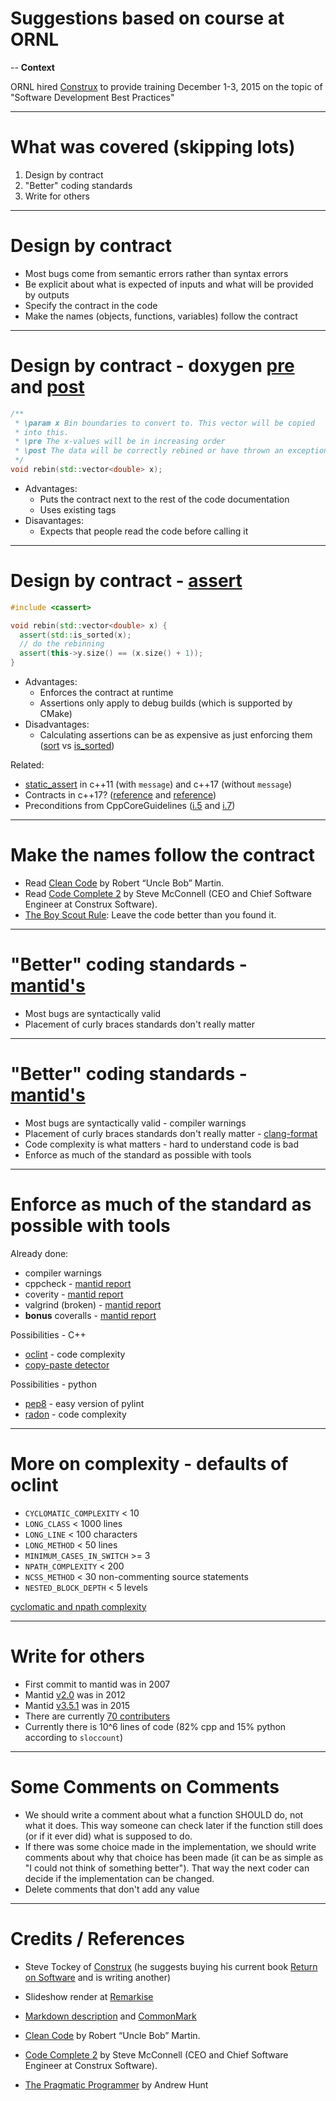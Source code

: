 # Suggestions based on course at ORNL

--
**Context**

ORNL hired [Construx](http://www.construx.com/) to provide training December 1-3, 2015 on the topic of "Software Development Best Practices"

---

# What was covered (skipping lots)

1. Design by contract
2. "Better" coding standards
3. Write for others

---

# Design by contract

* Most bugs come from semantic errors rather than syntax errors
* Be explicit about what is expected of inputs and what will be provided by outputs
* Specify the contract in the code
* Make the names (objects, functions, variables) follow the contract

---

# Design by contract - doxygen [pre](http://www.stack.nl/~dimitri/doxygen/manual/commands.html#cmdpre) and [post](http://www.stack.nl/~dimitri/doxygen/manual/commands.html#cmdpost)

```c++
/**
 * \param x Bin boundaries to convert to. This vector will be copied
 * into this.
 * \pre The x-values will be in increasing order
 * \post The data will be correctly rebined or have thrown an exception
 */
void rebin(std::vector<double> x);
```
* Advantages:
  * Puts the contract next to the rest of the code documentation
  * Uses existing tags
* Disavantages:
  * Expects that people read the code before calling it

---

# Design by contract - [assert](http://en.cppreference.com/w/cpp/error/assert)

```c++
#include <cassert>

void rebin(std::vector<double> x) {
  assert(std::is_sorted(x);
  // do the rebinning
  assert(this->y.size() == (x.size() + 1));
}
```
* Advantages:
  * Enforces the contract at runtime
  * Assertions only apply to debug builds (which is supported by CMake)
* Disadvantages:
  * Calculating assertions can be as expensive as just enforcing them ([sort](http://en.cppreference.com/w/cpp/algorithm/sort) vs [is_sorted](http://en.cppreference.com/w/cpp/algorithm/is_sorted))

Related:
* [static_assert](http://en.cppreference.com/w/cpp/language/static_assert) in c++11 (with `message`) and c++17 (without `message`)
* Contracts in c++17? ([reference](http://www.open-std.org/jtc1/sc22/wg21/docs/papers/2015/n4378.pdf) and [reference](http://www.open-std.org/JTC1/SC22/WG21/docs/papers/2015/n4415.pdf))
* Preconditions from CppCoreGuidelines ([i.5](https://github.com/isocpp/CppCoreGuidelines/blob/master/CppCoreGuidelines.md#-i5-state-preconditions-if-any) and [i.7](https://github.com/isocpp/CppCoreGuidelines/blob/master/CppCoreGuidelines.md#-i7-state-postconditions))

---

# Make the names follow the contract

* Read [Clean Code](http://www.amazon.com/gp/product/0132350882?keywords=code%20complete&qid=1450118105&ref_=sr_1_2&s=books&sr=1-2) by Robert “Uncle Bob” Martin.
* Read [Code Complete 2](http://www.amazon.com/Code-Complete-Practical-Handbook-Construction/dp/0735619670/ref=sr_1_1?s=books&ie=UTF8&qid=1450126241&sr=1-1) by Steve McConnell (CEO and Chief Software Engineer at Construx Software).
* [The Boy Scout Rule](http://programmer.97things.oreilly.com/wiki/index.php/The_Boy_Scout_Rule): Leave the code better than you found it.

---
# "Better" coding standards - [mantid's](http://www.mantidproject.org/Coding_Standards)

* Most bugs are syntactically valid
* Placement of curly braces standards don't really matter

---
# "Better" coding standards - [mantid's](http://www.mantidproject.org/Coding_Standards)

* Most bugs are syntactically valid - compiler warnings
* Placement of curly braces standards don't really matter - [clang-format](http://clang.llvm.org/docs/ClangFormat.html)
* Code complexity is what matters - hard to understand code is bad
* Enforce as much of the standard as possible with tools

---
# Enforce as much of the standard as possible with tools

Already done:
* compiler warnings
* cppcheck - [mantid report](http://builds.mantidproject.org/view/Static%20Analysis/job/cppcheck-1.71/)
* coverity - [mantid report](https://scan.coverity.com/projects/mantidproject-mantid)
* valgrind (broken) - [mantid report](http://builds.mantidproject.org/view/Static%20Analysis/job/valgrind_core_packages/)
* **bonus** coveralls - [mantid report](https://coveralls.io/github/mantidproject/mantid)

Possibilities - C++
* [oclint](http://oclint.org/) - code complexity
* [copy-paste detector](http://pmd.sourceforge.net/pmd-4.3.0/cpd.html)

Possibilities - python
* [pep8](https://pypi.python.org/pypi/pep8) - easy version of pylint
* [radon](https://pypi.python.org/pypi/radon) - code complexity

---
# More on complexity - defaults of oclint

* `CYCLOMATIC_COMPLEXITY` < 10
* `LONG_CLASS` < 1000 lines
* `LONG_LINE` < 100 characters
* `LONG_METHOD` < 50 lines
* `MINIMUM_CASES_IN_SWITCH` >= 3
* `NPATH_COMPLEXITY` < 200
* `NCSS_METHOD` < 30 non-commenting source statements
* `NESTED_BLOCK_DEPTH` < 5 levels

[cyclomatic and npath complexity](http://modess.io/2013/05/19/cyclomatic-and-npath-complexity-explained/)

---
# Write for others

* First commit to mantid was in 2007
* Mantid [v2.0](https://github.com/mantidproject/mantid/releases/tag/v2.0) was in 2012
* Mantid [v3.5.1](https://github.com/mantidproject/mantid/releases/tag/v3.5.1) was in 2015
* There are currently [70 contributers](https://github.com/mantidproject/mantid/graphs/contributors)
* Currently there is 10^6 lines of code (82% cpp and 15% python according to `sloccount`)

---
# Some Comments on Comments

* We should write a comment about what a function SHOULD do, not what it does. This way someone can check later if the function still does (or if it ever did) what is supposed to do.
* If there was some choice made in the implementation, we should write comments about why that choice has been made (it can be as simple as "I could not think of something better"). That way the next coder can decide if the implementation can be changed.
* Delete comments that don't add any value
---

# Credits / References

* Steve Tockey of [Construx](http://www.construx.com/) (he suggests buying his current book [Return on Software](http://www.amazon.com/gp/product/032156149X?keywords=steve%20tockey&qid=1448981669&ref_=sr_1_1&sr=8-1) and is writing another)
* Slideshow render at [Remarkise](https://gnab.github.io/remark/remarkise?url=https%3A%2F%2Fraw.githubusercontent.com%2Fmantidproject%2Fdocuments%2Fmaster%2FPresentations%2FORNLConstrux.md)
* [Markdown description](https://www.swipe.to/help/markdown/) and [CommonMark](http://spec.commonmark.org/0.22/)

* [Clean Code](http://www.amazon.com/gp/product/0132350882?keywords=code%20complete&qid=1450118105&ref_=sr_1_2&s=books&sr=1-2) by Robert “Uncle Bob” Martin.
* [Code Complete 2](http://www.amazon.com/Code-Complete-Practical-Handbook-Construction/dp/0735619670/ref=sr_1_1?s=books&ie=UTF8&qid=1450126241&sr=1-1) by Steve McConnell (CEO and Chief Software Engineer at Construx Software).
* [The Pragmatic Programmer](http://www.amazon.com/Pragmatic-Programmer-Journeyman-Master/dp/020161622X) by Andrew Hunt
